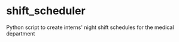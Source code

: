 # shift_scheduler
Python script to create interns' night shift schedules for the medical department
